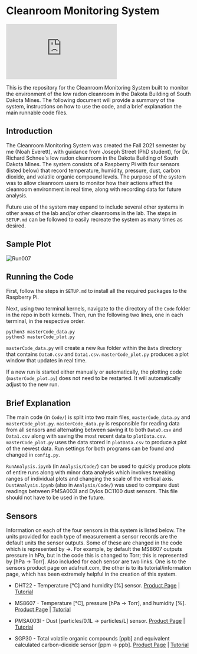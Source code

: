 # **Cleanroom Monitoring System**

![SysteDiagram](https://github.com/Noah-Everett/Cleanroom-Monitoring-System/blob/main/CRM-Diagram.pdf)

This is the repository for the Cleanroom Monitoring System built to monitor the environment of the low radon cleanroom in the Dakota Building of South Dakota Mines. The following document will provide a summary of the system, instructions on how to use the code, and a brief explanation the main runnable code files.

## **Introduction**
The Cleanroom Monitoring System was created the Fall 2021 semester by me (Noah Everett), with guidance from Joseph Street (PhD student), for Dr. Richard Schnee's low radon cleanroom in the Dakota Building of South Dakota Mines. The system consists of a Raspberry Pi with four sensors (listed below) that record temperature, humidity, pressure, dust, carbon dioxide, and volatile organic compound levels. The purpose of the system was to allow cleanroom users to monitor how their actions affect the cleanroom environment in real time, along with recording data for future analysis.

Future use of the system may expand to include several other systems in other areas of the lab and/or other cleanrooms in the lab. The steps in `SETUP.md` can be followed to easily recreate the system as many times as desired. 

## **Sample Plot**
![Run007](https://github.com/Noah-Everett/Cleanroom_Monitoring_System/blob/main/Analysis/Runs/Run0007/Run0007%20Plot%20%5B2%5D.png)

## **Running the Code**

First, follow the steps in `SETUP.md` to install all the required packages to the Raspberry Pi. 

Next, using two terminal kernels, navigate to the directory of the `Code` folder in the repo in both kernels. Then, run the following two lines, one in each terminal, in the respective order.

    python3 masterCode_data.py
    python3 masterCode_plot.py

`masterCode_data.py` will create a new `Run` folder within the `Data` directory that contains `Data0.csv` and `Data1.csv`. `masterCode_plot.py` produces a plot window that updates in real time. 

If a new run is started either manually or automatically, the plotting code (`masterCode_plot.py`) does not need to be restarted. It will automatically adjust to the new run.

## **Brief Explanation**

The main code (in `Code/`) is split into two main files, `masterCode_data.py` and `masterCode_plot.py`. `masterCode_data.py` is responsible for reading data from all sensors and alternating between saving it to both `Data0.csv` and `Data1.csv` along with saving the most recent data to `plotData.csv`. `masterCode_plot.py` uses the data stored in `plotData.csv` to produce a plot of the newest data. Run settings for both programs can be found and changed in `config.py`.

`RunAnalysis.ipynb` (in `Analysis/Code/`) can be used to quickly produce plots of entire runs along with minor data analysis which involves tweaking ranges of individual plots and changing the scale of the vertical axis. `DustAnalysis.ipynb` (also in `Analysis/Code/`) was used to compare dust readings between PMSA003I and Dylos DC1100 dust sensors. This file should not have to be used in the future.

## **Sensors**

Information on each of the four sensors in this system is listed below. The units provided for each type of measurement a sensor records are the default units the sensor outputs. Some of these are changed in the code which is represented by →. For example, by default the MS8607 outputs pressure in hPa, but in the code this is changed to Torr; this is represented by [hPa → Torr]. Also included for each sensor are two links. One is to the sensors product page on adafruit.com, the other is to its tutorial/information page, which has been extremely helpful in the creation of this system.

- DHT22 - Temperature [℃] and humidity [%] sensor. [Product Page](https://www.adafruit.com/product/385) | [Tutorial](https://learn.adafruit.com/dht)

- MS8607 - Temperature [℃], pressure [hPa → Torr], and humidity [%]. [Product Page](https://www.adafruit.com/product/4716) | [Tutorial](https://learn.adafruit.com/adafruit-te-ms8607-pht-sensor)

- PMSA003I - Dust [particles/0.1L → particles/L] sensor. [Product Page](https://www.adafruit.com/product/4632) | [Tutorial](https://learn.adafruit.com/pmsa003i)

- SGP30 - Total volatile organic compounds [ppb] and equivalent calculated carbon-dioxide sensor [ppm → ppb]. [Product Page](https://www.adafruit.com/product/3709) | [Tutorial](https://learn.adafruit.com/adafruit-sgp30-gas-tvoc-eco2-mox-sensor)
